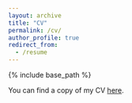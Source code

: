 ```yaml
---
layout: archive
title: "CV"
permalink: /cv/
author_profile: true
redirect_from:
  - /resume
---
```


{% include base_path %}

You can find a copy of my CV [here](https://yurizhukov.github.io/files/Zhukov-CV-July-2025.pdf).